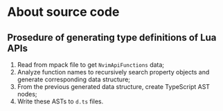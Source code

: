 # About source code

## Prosedure of generating type definitions of Lua APIs

1. Read from mpack file to get `NvimApiFunctions` data;
1. Analyze function names to recursively search property objects and generate
corresponding data structure;
1. From the previous generated data structure, create TypeScript AST nodes;
1. Write these ASTs to `d.ts` files.
